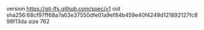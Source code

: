 version https://git-lfs.github.com/spec/v1
oid sha256:68cf97ff68a7a63e37550dfe01a9ef84b459e40f4249d121892127fc898f13da
size 762
